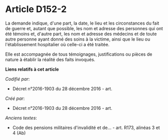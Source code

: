 # Article D152-2

La demande indique, d'une part, la date, le lieu et les circonstances du fait de guerre et, autant que possible, les nom et
adresse des personnes qui ont été témoins et, d'autre part, les nom et adresse des médecins et de toute autre personne ayant
donné des soins à la victime, ainsi que le lieu ou l'établissement hospitalier où celle-ci a été traitée.

Elle est accompagnée de tous témoignages, justifications ou pièces de nature à établir la réalité des faits invoqués.

**Liens relatifs à cet article**

_Codifié par_:

  - Décret n°2016-1903 du 28 décembre 2016 - art.

_Créé par_:

  - Décret n°2016-1903 du 28 décembre 2016 - art.

_Anciens textes_:

  - Code des pensions militaires d'invalidité et de... - art. R173, alinéas 3 et 4 (Ab)
